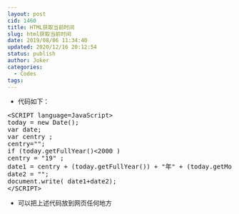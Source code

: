 ```yaml
---
layout: post
cid: 1460
title: HTML获取当前时间
slug: html获取当前时间
date: 2019/08/06 11:34:40
updated: 2020/12/16 20:12:54
status: publish
author: Joker
categories: 
  - Codes
tags: 
---
```



<ul>
 	<li>代码如下：</li>
</ul>
<pre class="prettyprint">&lt;SCRIPT language=JavaScript&gt;
today = new Date();
var date;
var centry ;
centry="";
if (today.getFullYear()&lt;2000 )
centry = "19" ;
date1 = centry + (today.getFullYear()) + "年" + (today.getMonth() + 1 ) + "月" + today.getDate() + "日 " ;
date2 = "";
document.write( date1+date2);
&lt;/SCRIPT&gt;</pre>
<ul>
 	<li>可以把上述代码放到网页任何地方</li>
</ul>